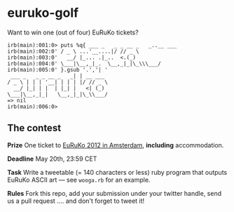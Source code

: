 # euruko-golf

Want to win one (out of four) EuRuKo tickets? 

	irb(main):001:0> puts %q{ ___ _   _ _ __ _   _..__ ___
	irb(main):002:0' / _ \ ...'__....|/ // _ \
	irb(main):003:0'   __/ |_... .|_..  <.(_)
	irb(main):004:0' \___|\__,_|_.  \__,_|_|\_\\\___/
	irb(main):005:0' }.gsub '.','| '
	 ___ _   _ _ __ _   _| | __ ___
	/ _ \ | | | '__| | | | |/ // _ \
	  __/ |_| | |  | |_| |   <| (_)
	\___|\__,_|_|   \__,_|_|\_\\___/
	=> nil
	irb(main):006:0> 

## The contest

**Prize** One ticket to [EuRuKo 2012 in Amsterdam](http://www.euruko2012.org/), **including** accommodation.

**Deadline** May 20th, 23:59 CET

**Task** Write a tweetable (= 140 characters or less) ruby program that outputs EuRuKo ASCII art &mdash; see `wooga.rb` for an example. 

**Rules** Fork this repo, add your submission 
under your twitter handle, send us a pull request .... and don't forget to tweet it!